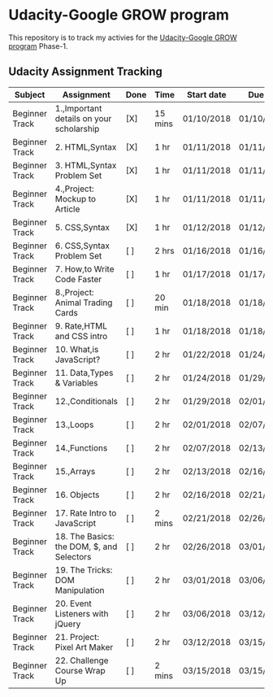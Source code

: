 # Udacity-Google GROW program

This repository is to track my activies for the [Udacity-Google GROW program](https://www.udacity.com/grow-with-google) Phase-1. 

## Udacity Assignment Tracking

| Subject        | Assignment                               | Done   | Time    | Start date  | Due On     |
|----------------|------------------------------------------|--------|---------|-------------|------------|
| Beginner Track | 1.,Important details on your scholarship |  [X]   | 15 mins | 01/10/2018  | 01/10/2018 |
| Beginner Track | 2. HTML,Syntax                           |  [X]   | 1 hr    | 01/11/2018  | 01/11/2018 |
| Beginner Track | 3. HTML,Syntax Problem Set               |  [X]   | 1 hr    | 01/11/2018  | 01/11/2018 |
| Beginner Track | 4.,Project: Mockup to Article            |  [X]   | 1 hr    | 01/11/2018  | 01/11/2018 |
| Beginner Track | 5. CSS,Syntax                            |  [X]   | 1 hr    | 01/12/2018  | 01/12/2018 |
| Beginner Track | 6. CSS,Syntax Problem Set                |  [ ]   | 2 hrs   | 01/16/2018  | 01/16/2018 |
| Beginner Track | 7. How,to Write Code Faster              |  [ ]   | 1 hr    | 01/17/2018  | 01/17/2018 |
| Beginner Track | 8.,Project: Animal Trading Cards         |  [ ]   | 20 min  | 01/18/2018  | 01/18/2018 |
| Beginner Track | 9. Rate,HTML and CSS intro               |  [ ]   | 1 hr    | 01/18/2018  | 01/18/2018 |
| Beginner Track | 10. What,is JavaScript?                  |  [ ]   | 2 hr    | 01/22/2018  | 01/24/2018 |
| Beginner Track | 11. Data,Types & Variables               |  [ ]   | 2 hr    | 01/24/2018  | 01/29/2018 |
| Beginner Track | 12.,Conditionals                         |  [ ]   | 2 hr    | 01/29/2018  | 02/01/2018 |
| Beginner Track | 13.,Loops                                |  [ ]   | 2 hr    | 02/01/2018  | 02/07/2018 |
| Beginner Track | 14.,Functions                            |  [ ]   | 2 hr    | 02/07/2018  | 02/13/2018 |
| Beginner Track | 15.,Arrays                               |  [ ]   | 2 hr    | 02/13/2018  | 02/16/2018 |
| Beginner Track | 16. Objects                              |  [ ]   | 2 hr    | 02/16/2018  | 02/21/2018 |
| Beginner Track | 17. Rate Intro to JavaScript             |  [ ]   | 2 mins  | 02/21/2018  | 02/26/2018 |
| Beginner Track | 18. The Basics: the DOM, $, and Selectors|  [ ]   | 2 hr    | 02/26/2018  | 03/01/2018 |
| Beginner Track | 19. The Tricks: DOM Manipulation         |  [ ]   | 2 hr    | 03/01/2018  | 03/06/2018 |
| Beginner Track | 20. Event Listeners with jQuery          |  [ ]   | 2 hr    | 03/06/2018  | 03/12/2018 |
| Beginner Track | 21. Project: Pixel Art Maker             |  [ ]   | 2 hr    | 03/12/2018  | 03/15/2018 |
| Beginner Track | 22. Challenge Course Wrap Up             |  [ ]   | 2 mins  | 03/15/2018  | 03/15/2018 |